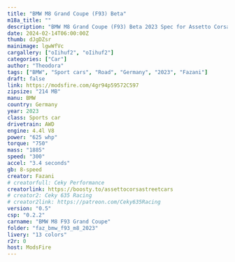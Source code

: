 ```yaml
---
title: "BMW M8 Grand Coupe (F93) Beta"
m18a_title: ""
description: "BMW M8 Grand Coupe (F93) Beta 2023 Spec for Assetto Corsa by Fazani"
date: 2024-02-14T06:00:00Z
thumb: dJgDZsr
mainimage: lgwWfVc
cargallery: ["oIihuf2", "oIihuf2"]
categories: ["Car"]
author: "Theodora"
tags: ["BMW", "Sport cars", "Road", "Germany", "2023", "Fazani"]
draft: false
link: https://modsfire.com/4gr94p59572C597
zipsize: "214 MB"
manu: BMW
country: Germany
year: 2023
class: Sports car
drivetrain: AWD
engine: 4.4l V8
power: "625 whp"
torque: "750"
mass: "1885"
speed: "300"
accel: "3.4 seconds"
gb: 8-speed
creator: Fazani
# creatorfull: Ceky Performance
creatorlink: https://boosty.to/assettocorsastreetcars
# creator2: Ceky 635 Racing
# creator2link: https://patreon.com/Ceky635Racing
version: "0.5"
csp: "0.2.2"
carname: "BMW M8 F93 Grand Coupe"
folder: "faz_bmw_f93_m8_2023"
livery: "13 colors"
r2r: 0
host: ModsFire
---
```

